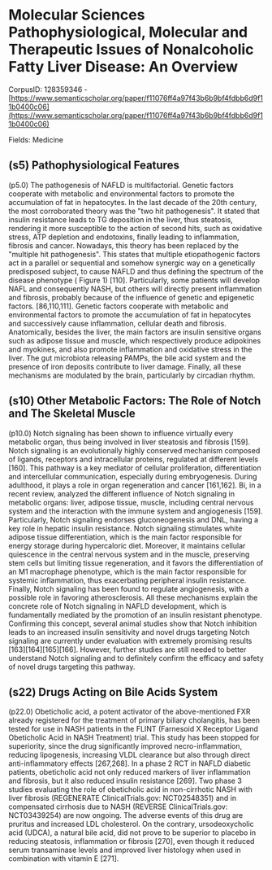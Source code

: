 # Molecular Sciences Pathophysiological, Molecular and Therapeutic Issues of Nonalcoholic Fatty Liver Disease: An Overview

CorpusID: 128359346 - [https://www.semanticscholar.org/paper/f11076ff4a97f43b6b9bf4fdbb6d9f11b0400c06](https://www.semanticscholar.org/paper/f11076ff4a97f43b6b9bf4fdbb6d9f11b0400c06)

Fields: Medicine

## (s5) Pathophysiological Features
(p5.0) The pathogenesis of NAFLD is multifactorial. Genetic factors cooperate with metabolic and environmental factors to promote the accumulation of fat in hepatocytes. In the last decade of the 20th century, the most corroborated theory was the "two hit pathogenesis". It stated that insulin resistance leads to TG deposition in the liver, thus steatosis, rendering it more susceptible to the action of second hits, such as oxidative stress, ATP depletion and endotoxins, finally leading to inflammation, fibrosis and cancer. Nowadays, this theory has been replaced by the "multiple hit pathogenesis". This states that multiple etiopathogenic factors act in a parallel or sequential and somehow synergic way on a genetically predisposed subject, to cause NAFLD and thus defining the spectrum of the disease phenotype ( Figure 1) [110]. Particularly, some patients will develop NAFL and consequently NASH, but others will directly present inflammation and fibrosis, probably because of the influence of genetic and epigenetic factors.  [86,110,111]. Genetic factors cooperate with metabolic and environmental factors to promote the accumulation of fat in hepatocytes and successively cause inflammation, cellular death and fibrosis. Anatomically, besides the liver, the main factors are insulin sensitive organs such as adipose tissue and muscle, which respectively produce adipokines and myokines, and also promote inflammation and oxidative stress in the liver. The gut microbiota releasing PAMPs, the bile acid system and the presence of iron deposits contribute to liver damage. Finally, all these mechanisms are modulated by the brain, particularly by circadian rhythm.
## (s10) Other Metabolic Factors: The Role of Notch and The Skeletal Muscle
(p10.0) Notch signaling has been shown to influence virtually every metabolic organ, thus being involved in liver steatosis and fibrosis [159]. Notch signaling is an evolutionally highly conserved mechanism composed of ligands, receptors and intracellular proteins, regulated at different levels [160]. This pathway is a key mediator of cellular proliferation, differentiation and intercellular communication, especially during embryogenesis. During adulthood, it plays a role in organ regeneration and cancer [161,162]. Bi, in a recent review, analyzed the different influence of Notch signaling in metabolic organs: liver, adipose tissue, muscle, including central nervous system and the interaction with the immune system and angiogenesis [159]. Particularly, Notch signaling endorses gluconeogenesis and DNL, having a key role in hepatic insulin resistance. Notch signaling stimulates white adipose tissue differentiation, which is the main factor responsible for energy storage during hypercaloric diet. Moreover, it maintains cellular quiescence in the central nervous system and in the muscle, preserving stem cells but limiting tissue regeneration, and it favors the differentiation of an M1 macrophage phenotype, which is the main factor responsible for systemic inflammation, thus exacerbating peripheral insulin resistance. Finally, Notch signaling has been found to regulate angiogenesis, with a possible role in favoring atherosclerosis. All these mechanisms explain the concrete role of Notch signaling in NAFLD development, which is fundamentally mediated by the promotion of an insulin resistant phenotype. Confirming this concept, several animal studies show that Notch inhibition leads to an increased insulin sensitivity and novel drugs targeting Notch signaling are currently under evaluation with extremely promising results [163][164][165][166]. However, further studies are still needed to better understand Notch signaling and to definitely confirm the efficacy and safety of novel drugs targeting this pathway.
## (s22) Drugs Acting on Bile Acids System
(p22.0) Obeticholic acid, a potent activator of the above-mentioned FXR already registered for the treatment of primary biliary cholangitis, has been tested for use in NASH patients in the FLINT (Farnesoid X Receptor Ligand Obeticholic Acid in NASH Treatment) trial. This study has been stopped for superiority, since the drug significantly improved necro-inflammation, reducing lipogenesis, increasing VLDL clearance but also through direct anti-inflammatory effects [267,268]. In a phase 2 RCT in NAFLD diabetic patients, obeticholic acid not only reduced markers of liver inflammation and fibrosis, but it also reduced insulin resistance [269]. Two phase 3 studies evaluating the role of obeticholic acid in non-cirrhotic NASH with liver fibrosis (REGENERATE ClinicalTrials.gov: NCT02548351) and in compensated cirrhosis due to NASH (REVERSE ClinicalTrials.gov: NCT03439254) are now ongoing. The adverse events of this drug are pruritus and increased LDL cholesterol. On the contrary, ursodeoxycholic acid (UDCA), a natural bile acid, did not prove to be superior to placebo in reducing steatosis, inflammation or fibrosis [270], even though it reduced serum transaminase levels and improved liver histology when used in combination with vitamin E [271].
